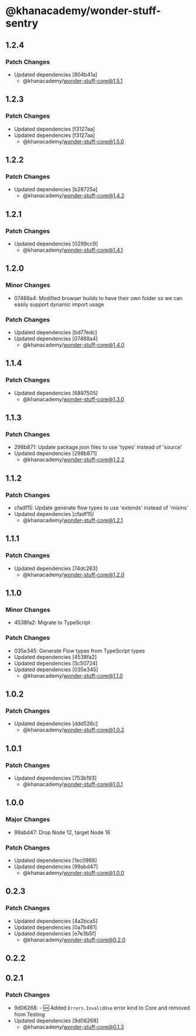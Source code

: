# @khanacademy/wonder-stuff-sentry

## 1.2.4

### Patch Changes

-   Updated dependencies [804b41a]
    -   @khanacademy/wonder-stuff-core@1.5.1

## 1.2.3

### Patch Changes

-   Updated dependencies [f3127aa]
-   Updated dependencies [f3127aa]
    -   @khanacademy/wonder-stuff-core@1.5.0

## 1.2.2

### Patch Changes

-   Updated dependencies [b28725a]
    -   @khanacademy/wonder-stuff-core@1.4.2

## 1.2.1

### Patch Changes

-   Updated dependencies [0299cc9]
    -   @khanacademy/wonder-stuff-core@1.4.1

## 1.2.0

### Minor Changes

-   07488a4: Modified browser builds to have their own folder so we can easily support dynamic import usage

### Patch Changes

-   Updated dependencies [bd77edc]
-   Updated dependencies [07488a4]
    -   @khanacademy/wonder-stuff-core@1.4.0

## 1.1.4

### Patch Changes

-   Updated dependencies [6897505]
    -   @khanacademy/wonder-stuff-core@1.3.0

## 1.1.3

### Patch Changes

-   298b871: Update package.json files to use 'types' instead of 'source'
-   Updated dependencies [298b871]
    -   @khanacademy/wonder-stuff-core@1.2.2

## 1.1.2

### Patch Changes

-   cfadf15: Update generate flow types to use 'extends' instead of 'mixins'
-   Updated dependencies [cfadf15]
    -   @khanacademy/wonder-stuff-core@1.2.1

## 1.1.1

### Patch Changes

-   Updated dependencies [74dc263]
    -   @khanacademy/wonder-stuff-core@1.2.0

## 1.1.0

### Minor Changes

-   4538fa2: Migrate to TypeScript

### Patch Changes

-   035e345: Generate Flow types from TypeScript types
-   Updated dependencies [4538fa2]
-   Updated dependencies [5c50724]
-   Updated dependencies [035e345]
    -   @khanacademy/wonder-stuff-core@1.1.0

## 1.0.2

### Patch Changes

-   Updated dependencies [ddd526c]
    -   @khanacademy/wonder-stuff-core@1.0.2

## 1.0.1

### Patch Changes

-   Updated dependencies [753b193]
    -   @khanacademy/wonder-stuff-core@1.0.1

## 1.0.0

### Major Changes

-   99abd47: Drop Node 12, target Node 16

### Patch Changes

-   Updated dependencies [1ec0968]
-   Updated dependencies [99abd47]
    -   @khanacademy/wonder-stuff-core@1.0.0

## 0.2.3

### Patch Changes

-   Updated dependencies [4a2bca5]
-   Updated dependencies [0a7b461]
-   Updated dependencies [e7e3b5f]
    -   @khanacademy/wonder-stuff-core@0.2.0

## 0.2.2

## 0.2.1

### Patch Changes

-   9d06268: - 🆕 Added `Errors.InvalidUse` error kind to Core and removed from Testing
-   Updated dependencies [9d06268]
    -   @khanacademy/wonder-stuff-core@0.1.3
